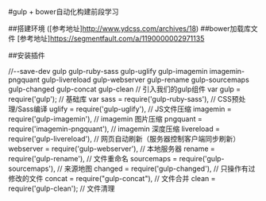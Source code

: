 #gulp + bower自动化构建前段学习

##搭建环境
    ([参考地址]http://www.ydcss.com/archives/18)
##bower加载库文件
     [参考地址]https://segmentfault.com/a/1190000002971135



##安装插件

//--save-dev gulp gulp-ruby-sass gulp-uglify gulp-imagemin imagemin-pngquant gulp-livereload gulp-webserver gulp-rename gulp-sourcemaps gulp-changed gulp-concat gulp-clean
// 引入我们的gulp组件
var gulp			= require('gulp');					// 基础库
var sass 			= require('gulp-ruby-sass'),			// CSS预处理/Sass编译
    uglify 			= require('gulp-uglify'),				// JS文件压缩
    imagemin 		= require('gulp-imagemin'),		// imagemin 图片压缩
    pngquant 		= require('imagemin-pngquant'),	// imagemin 深度压缩
    livereload 		= require('gulp-livereload'),			// 网页自动刷新（服务器控制客户端同步刷新）
    webserver 		= require('gulp-webserver'),		// 本地服务器
    rename 		= require('gulp-rename'),			// 文件重命名
    sourcemaps 	= require('gulp-sourcemaps'),		// 来源地图
    changed 		= require('gulp-changed'),			// 只操作有过修改的文件
    concat 			= require("gulp-concat"), 			// 文件合并
    clean 			= require('gulp-clean');				// 文件清理
